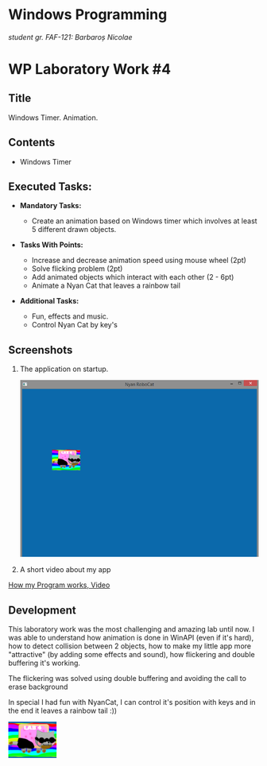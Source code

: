 # Windows Programming
###### student gr. FAF-121: Barbaroș Nicolae
# WP Laboratory Work #4

## Title

Windows Timer. Animation.

## Contents

  - Windows Timer

## Executed Tasks:
  - **Mandatory Tasks:**
    - Create an animation based on Windows timer which involves at least 5 different drawn objects.
  
  - **Tasks With Points:**
    - Increase and decrease animation speed using mouse wheel (2pt)
    - Solve flicking problem (2pt)
    - Add animated objects which interact with each other (2 - 6pt)
    - Animate a Nyan Cat that leaves a rainbow tail 

  - **Additional Tasks:**
    - Fun, effects and music.
    - Control Nyan Cat by key's


## Screenshots

1. The application on startup.

    ![Screenshot1](https://raw.githubusercontent.com/TUM-FAF/FAF-121-Barbaros-Nicolae/master/WindowsP/Lab%234/Start.png)

2. A short video about my app
  
  [How my Program works, Video](https://www.youtube.com/watch?v=qUFOdD37X30&feature=youtu.be)

## Development
 This laboratory work was the most challenging and amazing lab until now. I was able to understand how animation is done in WinAPI (even if it's hard), how to detect collision between 2 objects, how to make my little app more "attractive" (by adding some effects and sound), how flickering and double buffering it's working.
 
 The flickering was solved using double buffering and avoiding the call to erase background 

In special I had fun with NyanCat, I can control it's position with keys and in the end it leaves a rainbow tail :))

 ![Screenshot1](https://raw.githubusercontent.com/TUM-FAF/FAF-121-Barbaros-Nicolae/master/WindowsP/Lab%234/NyanCaat.bmp)






